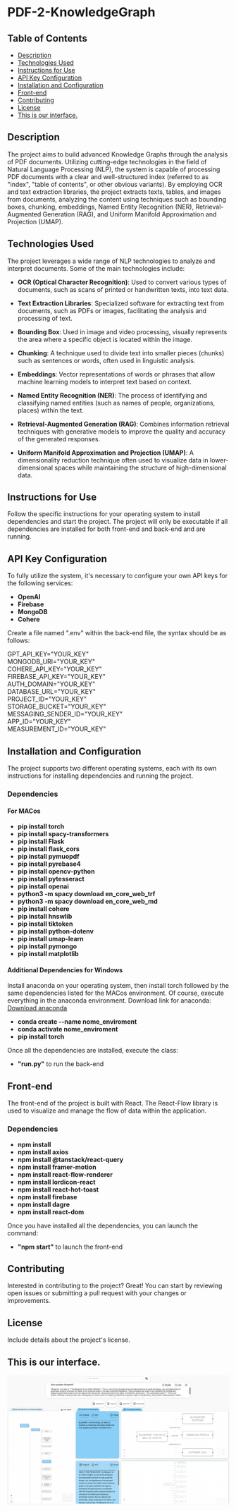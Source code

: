 # PDF-2-KnowledgeGraph

## Table of Contents
- [Description](#description)
- [Technologies Used](#technologies-used)
- [Instructions for Use](#instructions-for-use)
- [API Key Configuration](#api-key-configuration)
- [Installation and Configuration](#installation-and-configuration)
- [Front-end](#front-end)
- [Contributing](#contributing)
- [License](#license)
- [This is our interface.](#this-is-our-interface)

## Description
The project aims to build advanced Knowledge Graphs through the analysis of PDF documents. Utilizing cutting-edge technologies in the field of Natural Language Processing (NLP), the system is capable of processing PDF documents with a clear and well-structured index (referred to as "index", "table of contents", or other obvious variants). By employing OCR and text extraction libraries, the project extracts texts, tables, and images from documents, analyzing the content using techniques such as bounding boxes, chunking, embeddings, Named Entity Recognition (NER), Retrieval-Augmented Generation (RAG), and Uniform Manifold Approximation and Projection (UMAP).

## Technologies Used
The project leverages a wide range of NLP technologies to analyze and interpret documents. Some of the main technologies include:

- **OCR (Optical Character Recognition)**: Used to convert various types of documents, such as scans of printed or handwritten texts, into text data.
  
- **Text Extraction Libraries**: Specialized software for extracting text from documents, such as PDFs or images, facilitating the analysis and processing of text.

- **Bounding Box**: Used in image and video processing, visually represents the area where a specific object is located within the image.

- **Chunking**: A technique used to divide text into smaller pieces (chunks) such as sentences or words, often used in linguistic analysis.

- **Embeddings**: Vector representations of words or phrases that allow machine learning models to interpret text based on context.

- **Named Entity Recognition (NER)**: The process of identifying and classifying named entities (such as names of people, organizations, places) within the text.

- **Retrieval-Augmented Generation (RAG)**: Combines information retrieval techniques with generative models to improve the quality and accuracy of the generated responses.

- **Uniform Manifold Approximation and Projection (UMAP)**: A dimensionality reduction technique often used to visualize data in lower-dimensional spaces while maintaining the structure of high-dimensional data.

## Instructions for Use
Follow the specific instructions for your operating system to install dependencies and start the project.
The project will only be executable if all dependencies are installed for both front-end and back-end and are running.

## API Key Configuration
To fully utilize the system, it's necessary to configure your own API keys for the following services:

- **OpenAI**
- **Firebase**
- **MongoDB**
- **Cohere**

Create a file named ".env" within the back-end file, the syntax should be as follows:

GPT_API_KEY="YOUR_KEY"  
MONGODB_URI="YOUR_KEY"  
COHERE_API_KEY="YOUR_KEY"  
FIREBASE_API_KEY="YOUR_KEY"  
AUTH_DOMAIN="YOUR_KEY"  
DATABASE_URL="YOUR_KEY"  
PROJECT_ID="YOUR_KEY"  
STORAGE_BUCKET="YOUR_KEY"  
MESSAGING_SENDER_ID="YOUR_KEY"  
APP_ID="YOUR_KEY"  
MEASUREMENT_ID="YOUR_KEY"  

## Installation and Configuration
The project supports two different operating systems, each with its own instructions for installing dependencies and running the project.

### Dependencies
#### For MACos
- **pip install torch**
- **pip install spacy-transformers**
- **pip install Flask**
- **pip install flask_cors**
- **pip install pymuopdf**
- **pip install pyrebase4**
- **pip install opencv-python**
- **pip install pytesseract**
- **pip install openai**
- **python3 -m spacy download en_core_web_trf**
- **python3 -m spacy download en_core_web_md**
- **pip install cohere**
- **pip install hnswlib**
- **pip install tiktoken**
- **pip install python-dotenv**
- **pip install umap-learn**
- **pip install pymongo**
- **pip install matplotlib**



#### Additional Dependencies for Windows
Install anaconda on your operating system, then install torch followed by the same dependencies listed for the MACos environment. Of course, execute everything in the anaconda environment. 
Download link for anaconda:
[Download anaconda](https://www.anaconda.com/download)
- **conda create --name nome_enviroment**
- **conda activate nome_enviroment**
- **pip install torch**

Once all the dependencies are installed, execute the class:
- **"run.py"** to run the back-end


## Front-end
The front-end of the project is built with React. The React-Flow library is used to visualize and manage the flow of data within the application.

### Dependencies
- **npm install**
- **npm install axios**
- **npm install @tanstack/react-query**
- **npm install framer-motion**
- **npm install react-flow-renderer**
- **npm install lordicon-react**
- **npm install react-hot-toast**
- **npm install firebase**
- **npm install dagre**
- **npm install react-dom**

Once you have installed all the dependencies, you can launch the command:
- **"npm start"** to launch the front-end

## Contributing
Interested in contributing to the project? Great! You can start by reviewing open issues or submitting a pull request with your changes or improvements.

## License
Include details about the project's license.

## This is our interface.
![Testo alternativo](front.png)